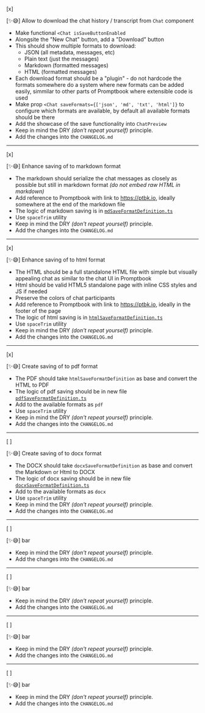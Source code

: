 [x]

[✨😅] Allow to download the chat history / transcript from `Chat` component

-   Make functional `<Chat isSaveButtonEnabled`
-   Alongsite the "New Chat" button, add a "Download" button
-   This should show multiple formats to download:
    -   JSON (all metadata, messages, etc)
    -   Plain text (just the messages)
    -   Markdown (formatted messages)
    -   HTML (formatted messages)
-   Each download format should be a "plugin" - do not hardcode the formats somewhere do a system where new formats can be added easily, simmilar to other parts of Promptbook where extensible code is used
-   Make prop `<Chat saveFormats={['json', 'md', 'txt', 'html']}` to configure which formats are available, by default all available formats should be there
-   Add the showcase of the save functionality into `ChatPreview`
-   Keep in mind the DRY _(don't repeat yourself)_ principle.
-   Add the changes into the `CHANGELOG.md`

---

[x]

[✨😅] Enhance saving of <Chat/> to markdown format

-   The markdown should serialize the chat messages as closely as possible but still in markdown format _(do not embed raw HTML in markdown)_
-   Add reference to Promptbook with link to https://ptbk.io, ideally somewhere at the end of the markdown file
-   The logic of markdown saving is in [`mdSaveFormatDefinition.ts`](/src/book-components/Chat/save/markdown/mdSaveFormatDefinition.ts)
-   Use `spaceTrim` utility
-   Keep in mind the DRY _(don't repeat yourself)_ principle.
-   Add the changes into the `CHANGELOG.md`

---

[x]

[✨😅] Enhance saving of <Chat/> to html format

-   The HTML should be a full standalone HTML file with simple but visually appealing chat as similar to the chat UI in Promptbook
-   Html should be valid HTML5 standalone page with inline CSS styles and JS if needed
-   Preserve the colors of chat participants
-   Add reference to Promptbook with link to https://ptbk.io, ideally in the footer of the page
-   The logic of html saving is in [`htmlSaveFormatDefinition.ts`](/src/book-components/Chat/save/html/htmlSaveFormatDefinition.ts)
-   Use `spaceTrim` utility
-   Keep in mind the DRY _(don't repeat yourself)_ principle.
-   Add the changes into the `CHANGELOG.md`

---

[x]

[✨😅] Create saving of <Chat/> to pdf format

-   The PDF should take `htmlSaveFormatDefinition` as base and convert the HTML to PDF
-   The logic of pdf saving should be in new file [`pdfSaveFormatDefinition.ts`](/src/book-components/Chat/save/pdf/pdfSaveFormatDefinition.ts)
-   Add to the available formats as `pdf`
-   Use `spaceTrim` utility
-   Keep in mind the DRY _(don't repeat yourself)_ principle.
-   Add the changes into the `CHANGELOG.md`

---

[ ]

[✨😅] Create saving of <Chat/> to docx format

-   The DOCX should take `docxSaveFormatDefinition` as base and convert the Markdown or Html to DOCX
-   The logic of docx saving should be in new file [`docxSaveFormatDefinition.ts`](/src/book-components/Chat/save/docx/docxSaveFormatDefinition.ts)
-   Add to the available formats as `docx`
-   Use `spaceTrim` utility
-   Keep in mind the DRY _(don't repeat yourself)_ principle.
-   Add the changes into the `CHANGELOG.md`

---

[ ]

[✨😅] bar

-   Keep in mind the DRY _(don't repeat yourself)_ principle.
-   Add the changes into the `CHANGELOG.md`

---

[ ]

[✨😅] bar

-   Keep in mind the DRY _(don't repeat yourself)_ principle.
-   Add the changes into the `CHANGELOG.md`

---

[ ]

[✨😅] bar

-   Keep in mind the DRY _(don't repeat yourself)_ principle.
-   Add the changes into the `CHANGELOG.md`

---

[ ]

[✨😅] bar

-   Keep in mind the DRY _(don't repeat yourself)_ principle.
-   Add the changes into the `CHANGELOG.md`
